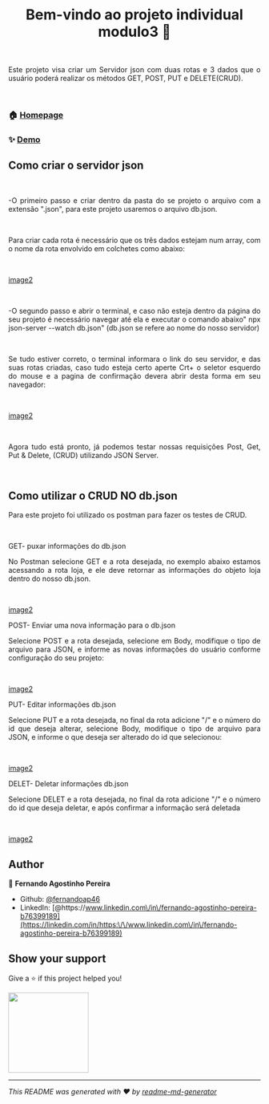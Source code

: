 <h1 align="center"> Bem-vindo ao projeto individual modulo3 👋 </h1>
&nbsp;
<p align="justify">Este projeto visa criar um Servidor json com duas rotas e 3 
dados que o usuário poderá realizar os métodos GET, POST, PUT e DELETE(CRUD).</p>
&nbsp;

### 🏠 [Homepage](https://fernandoap46.github.io/PIM3)

### ✨ [Demo](https://fernandoap46.github.io/PIM3)

## Como criar o servidor json
&nbsp;
<p align="justify">-O primeiro passo e criar dentro da pasta do se projeto o arquivo com 
a extensão ".json", para este projeto usaremos o arquivo db.json.</p>
&nbsp;
<p align="justify">Para criar cada rota é necessário que os três dados estejam
num array, com o nome da rota envolvido em colchetes como abaixo:</p>
&nbsp;

[image2](https://imgbox.com/X8LOWJVo)

&nbsp;
<p align="justify">-O segundo passo e abrir o terminal, e caso não esteja dentro da página
do seu projeto é necessário navegar até ela e executar o comando abaixo" npx json-server --watch db.json"
(db.json se refere ao nome do nosso servidor)</p>
&nbsp; 
<p align="justify">Se tudo estiver correto, o terminal informara o link do seu servidor, e das suas 
rotas criadas, caso tudo esteja certo aperte Crt+ o seletor esquerdo do mouse e a pagina de confirmação
devera abrir desta forma em seu navegador:</p>
&nbsp; 

[image2](https://imgbox.com/dvTnP6O1)

&nbsp;
<p align="justify">Agora tudo está pronto, já podemos testar nossas requisições Post, Get, Put & Delete,
(CRUD) utilizando JSON Server.</p>
&nbsp;

## Como utilizar o CRUD NO db.json

<p align="justify">Para este projeto foi utilizado os postman para fazer os testes de CRUD.</p>
&nbsp;
<p align="justify">GET- puxar informações do db.json</p>
<p align="justify">No Postman selecione GET e a rota desejada, no exemplo abaixo estamos acessando a rota loja, e ele deve retornar as informações do objeto loja dentro do nosso db.json.</p>
&nbsp;

[image2](https://imgbox.com/TtE5Nx96)
&nbsp;
<p align="justify">POST- Enviar uma nova informação para o db.json</p>
<p align="justify">Selecione POST e a rota desejada, selecione em Body, modifique o tipo de arquivo para JSON, e informe as novas informações do usuário conforme configuração do seu projeto:</p>
&nbsp;

[image2](https://imgbox.com/Lh20mLoH)
&nbsp;
<p align="justify">PUT- Editar informações db.json</p>
<p align="justify">Selecione PUT e a rota desejada, no final da rota adicione "/" e o número do id que deseja alterar, selecione Body, modifique o tipo de arquivo para JSON, e informe o que deseja ser alterado do id que selecionou:</p>
&nbsp;

[image2](https://imgbox.com/QuUXHvqt)
&nbsp;
<p align="justify">DELET- Deletar informações db.json</p>
<p align="justify">Selecione DELET e a rota desejada, no final da rota adicione "/" e o número do id que deseja deletar, e após 
confirmar a informação será deletada</p>
&nbsp;

[image2](https://imgbox.com/3EivqNjE)



## Author

👤 **Fernando Agostinho Pereira**

* Github: [@fernandoap46](https://github.com/fernandoap46)
* LinkedIn: [@https:\/\/www.linkedin.com\/in\/fernando-agostinho-pereira-b76399189](https://linkedin.com/in/https:\/\/www.linkedin.com\/in\/fernando-agostinho-pereira-b76399189)

## Show your support

Give a ⭐️ if this project helped you!

<a href="https://www.patreon.com/fernandoap46">
  <img src="https://c5.patreon.com/external/logo/become_a_patron_button@2x.png" width="160">
</a>

***
_This README was generated with ❤️ by [readme-md-generator](https://github.com/kefranabg/readme-md-generator)_
